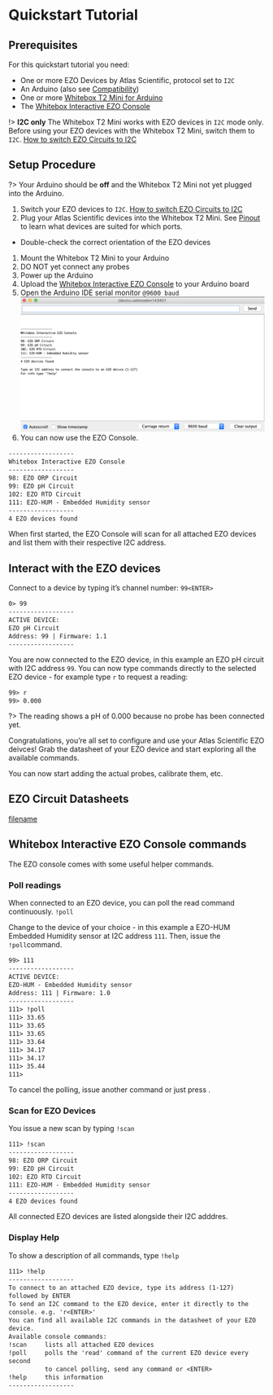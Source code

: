 # Quickstart Tutorial

## Prerequisites
For this quickstart tutorial you need:
* One or more EZO Devices by Atlas Scientific, protocol set to `I2C`
* An Arduino (also see [Compatibility](compatibility.md))
* One or more [Whitebox T2 Mini for Arduino](https://www.whiteboxes.ch/shop/t2-mini-mk2/)
* The [Whitebox Interactive EZO Console](https://github.com/whitebox-labs/whitebox-ezo-console/archive/main.zip ':target=_blank')

!> **I2C only** The Whitebox T2 Mini works with EZO devices in `I2C` mode only. Before using your EZO devices with the Whitebox T2 Mini, switch them to `I2C`. [How to switch EZO Circuits to I2C](protocols.md)

## Setup Procedure

?> Your Arduino should be **off** and the Whitebox T2 Mini not yet plugged into the Arduino.


1. Switch your EZO devices to `I2C`. [How to switch EZO Circuits to I2C](protocols.md)
1. Plug your Atlas Scientific devices into the Whitebox T2 Mini. See [Pinout](pinout.md) to learn what devices are suited for which ports.
 * Double-check the correct orientation of the EZO devices
1. Mount the Whitebox T2 Mini to your Arduino
1. DO NOT yet connect any probes
1. Power up the Arduino
1. Upload the [Whitebox Interactive EZO Console](https://github.com/whitebox-labs/whitebox-ezo-console/archive/main.zip ':target=_blank') to your Arduino board
1. Open the Arduino IDE serial monitor `@9600 baud` ![Whitebox Interactive EZO Console](_media/interactive-console-start.png)
1. You can now use the EZO Console.

```
------------------
Whitebox Interactive EZO Console
------------------
98: EZO ORP Circuit
99: EZO pH Circuit
102: EZO RTD Circuit
111: EZO-HUM - Embedded Humidity sensor
------------------
4 EZO devices found

```

When first started, the EZO Console will scan for all attached EZO devices and list them with their respective I2C address.


## Interact with the EZO devices
Connect to a device by typing it’s channel number: `99<ENTER>`

```
0> 99
------------------
ACTIVE DEVICE:
EZO pH Circuit
Address: 99 | Firmware: 1.1
------------------
```

You are now connected to the EZO device, in this example an EZO pH circuit with I2C address `99`. You can now type commands directly to the selected EZO device - for example type `r` to request a reading:
```
99> r
99> 0.000

```
?> The reading shows a pH of 0.000 because no probe has been connected yet.

Congratulations, you’re all set to configure and use your Atlas Scientific EZO deivces! Grab the datasheet of your EZO device and start exploring all the available commands.

You can now start adding the actual probes, calibrate them, etc.

## EZO Circuit Datasheets
[filename](../common/ezo-datasheets.md ':include')

## Whitebox Interactive EZO Console commands
The EZO console comes with some useful helper commands.

### Poll readings
When connected to an EZO device, you can poll the read command continuously.
`!poll`

Change to the device of your choice - in this example a EZO-HUM Embedded Humidity sensor at I2C address `111`. Then, issue the `!poll`command.

```
99> 111
------------------
ACTIVE DEVICE:
EZO-HUM - Embedded Humidity sensor
Address: 111 | Firmware: 1.0
------------------
111> !poll
111> 33.65
111> 33.65
111> 33.65
111> 33.64
111> 34.17
111> 34.17
111> 35.44
111>
```

To cancel the polling, issue another command or just press <ENTER>.

### Scan for EZO Devices
You issue a new scan by typing
`!scan`

```
111> !scan
------------------
98: EZO ORP Circuit
99: EZO pH Circuit
102: EZO RTD Circuit
111: EZO-HUM - Embedded Humidity sensor
------------------
4 EZO devices found
```
All connected EZO devices are listed alongside their I2C adddres.

### Display Help
To show a description of all commands, type
`!help`

```
111> !help
------------------
To connect to an attached EZO device, type its address (1-127) followed by ENTER
To send an I2C command to the EZO device, enter it directly to the console. e.g. 'r<ENTER>'
You can find all available I2C commands in the datasheet of your EZO device.
Available console commands:
!scan     lists all attached EZO devices
!poll     polls the 'read' command of the current EZO device every second
          to cancel polling, send any command or <ENTER>
!help     this information
------------------
```
